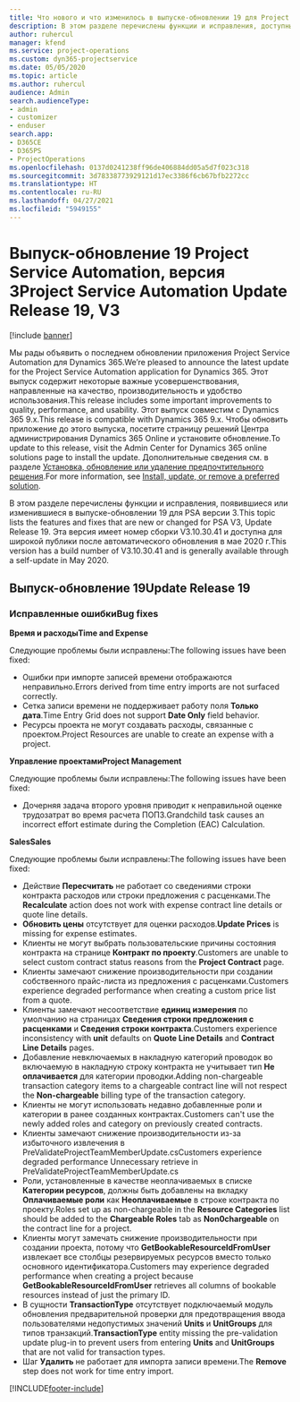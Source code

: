 ```yaml
---
title: Что нового и что изменилось в выпуске-обновлении 19 для Project Service Automation версии 3
description: В этом разделе перечислены функции и исправления, доступные в выпуске-обновлении 19 для Project Service Automation версии 3.
author: ruhercul
manager: kfend
ms.service: project-operations
ms.custom: dyn365-projectservice
ms.date: 05/05/2020
ms.topic: article
ms.author: ruhercul
audience: Admin
search.audienceType:
- admin
- customizer
- enduser
search.app:
- D365CE
- D365PS
- ProjectOperations
ms.openlocfilehash: 0137d0241238ff96de406884dd05a5d7f023c318
ms.sourcegitcommit: 3d78338773929121d17ec3386f6cb67bfb2272cc
ms.translationtype: HT
ms.contentlocale: ru-RU
ms.lasthandoff: 04/27/2021
ms.locfileid: "5949155"
---
```

# <a name="project-service-automation-update-release-19-v3"></a><span data-ttu-id="97979-103">Выпуск-обновление 19 Project Service Automation, версия 3</span><span class="sxs-lookup"><span data-stu-id="97979-103">Project Service Automation Update Release 19, V3</span></span>

[!include [banner](../includes/psa-now-project-operations.md)]

<span data-ttu-id="97979-104">Мы рады объявить о последнем обновлении приложения Project Service Automation для Dynamics 365.</span><span class="sxs-lookup"><span data-stu-id="97979-104">We’re pleased to announce the latest update for the Project Service Automation application for Dynamics 365.</span></span> <span data-ttu-id="97979-105">Этот выпуск содержит некоторые важные усовершенствования, направленные на качество, производительность и удобство использования.</span><span class="sxs-lookup"><span data-stu-id="97979-105">This release includes some important improvements to quality, performance, and usability.</span></span> <span data-ttu-id="97979-106">Этот выпуск совместим с Dynamics 365 9.x.</span><span class="sxs-lookup"><span data-stu-id="97979-106">This release is compatible with Dynamics 365 9.x.</span></span> <span data-ttu-id="97979-107">Чтобы обновить приложение до этого выпуска, посетите страницу решений Центра администрирования Dynamics 365 Online и установите обновление.</span><span class="sxs-lookup"><span data-stu-id="97979-107">To update to this release, visit the Admin Center for Dynamics 365 online solutions page to install the update.</span></span> <span data-ttu-id="97979-108">Дополнительные сведения см. в разделе [Установка, обновление или удаление предпочтительного решения](/power-platform/admin/install-remove-preferred-solution).</span><span class="sxs-lookup"><span data-stu-id="97979-108">For more information, see [Install, update, or remove a preferred solution](/power-platform/admin/install-remove-preferred-solution).</span></span>

<span data-ttu-id="97979-109">В этом разделе перечислены функции и исправления, появившиеся или изменившиеся в выпуске-обновлении 19 для PSA версии 3.</span><span class="sxs-lookup"><span data-stu-id="97979-109">This topic lists the features and fixes that are new or changed for PSA V3, Update Release 19.</span></span> <span data-ttu-id="97979-110">Эта версия имеет номер сборки V3.10.30.41 и доступна для широкой публики после автоматического обновления в мае 2020 г.</span><span class="sxs-lookup"><span data-stu-id="97979-110">This version has a build number of V3.10.30.41 and is generally available through a self-update in May 2020.</span></span>

## <a name="update-release-19"></a><span data-ttu-id="97979-111">Выпуск-обновление 19</span><span class="sxs-lookup"><span data-stu-id="97979-111">Update Release 19</span></span>

### <a name="bug-fixes"></a><span data-ttu-id="97979-112">Исправленные ошибки</span><span class="sxs-lookup"><span data-stu-id="97979-112">Bug fixes</span></span>

<span data-ttu-id="97979-113">**Время и расходы**</span><span class="sxs-lookup"><span data-stu-id="97979-113">**Time and Expense**</span></span>

<span data-ttu-id="97979-114">Следующие проблемы были исправлены:</span><span class="sxs-lookup"><span data-stu-id="97979-114">The following issues have been fixed:</span></span> 

- <span data-ttu-id="97979-115">Ошибки при импорте записей времени отображаются неправильно.</span><span class="sxs-lookup"><span data-stu-id="97979-115">Errors derived from time entry imports are not surfaced correctly.</span></span>
- <span data-ttu-id="97979-116">Сетка записи времени не поддерживает работу поля **Только дата**.</span><span class="sxs-lookup"><span data-stu-id="97979-116">Time Entry Grid does not support **Date Only** field behavior.</span></span>
- <span data-ttu-id="97979-117">Ресурсы проекта не могут создавать расходы, связанные с проектом.</span><span class="sxs-lookup"><span data-stu-id="97979-117">Project Resources are unable to create an expense with a project.</span></span>

<span data-ttu-id="97979-118">**Управление проектами**</span><span class="sxs-lookup"><span data-stu-id="97979-118">**Project Management**</span></span>

<span data-ttu-id="97979-119">Следующие проблемы были исправлены:</span><span class="sxs-lookup"><span data-stu-id="97979-119">The following issues have been fixed:</span></span> 

-  <span data-ttu-id="97979-120">Дочерняя задача второго уровня приводит к неправильной оценке трудозатрат во время расчета ПОПЗ.</span><span class="sxs-lookup"><span data-stu-id="97979-120">Grandchild task causes an incorrect effort estimate during the Completion (EAC) Calculation.</span></span>

<span data-ttu-id="97979-121">**Sales**</span><span class="sxs-lookup"><span data-stu-id="97979-121">**Sales**</span></span>

<span data-ttu-id="97979-122">Следующие проблемы были исправлены:</span><span class="sxs-lookup"><span data-stu-id="97979-122">The following issues have been fixed:</span></span> 

- <span data-ttu-id="97979-123">Действие **Пересчитать** не работает со сведениями строки контракта расходов или строки предложения с расценками.</span><span class="sxs-lookup"><span data-stu-id="97979-123">The **Recalculate** action does not work with expense contract line details or quote line details.</span></span>
- <span data-ttu-id="97979-124">**Обновить цены** отсутствует для оценки расходов.</span><span class="sxs-lookup"><span data-stu-id="97979-124">**Update Prices** is missing for expense estimates.</span></span>
-  <span data-ttu-id="97979-125">Клиенты не могут выбрать пользовательские причины состояния контракта на странице **Контракт по проекту**.</span><span class="sxs-lookup"><span data-stu-id="97979-125">Customers are unable to select custom contract status reasons from the **Project Contract** page.</span></span>
- <span data-ttu-id="97979-126">Клиенты замечают снижение производительности при создании собственного прайс-листа из предложения с расценками.</span><span class="sxs-lookup"><span data-stu-id="97979-126">Customers experience degraded performance when creating a custom price list from a quote.</span></span>
- <span data-ttu-id="97979-127">Клиенты замечают несоответствие **единиц измерения** по умолчанию на страницах **Сведения строки предложения с расценками** и **Сведения строки контракта**.</span><span class="sxs-lookup"><span data-stu-id="97979-127">Customers experience inconsistency with **unit** defaults on **Quote Line Details** and **Contract Line Details** pages.</span></span>
- <span data-ttu-id="97979-128">Добавление невключаемых в накладную категорий проводок во включаемую в накладную строку контракта не учитывает тип **Не оплачивается** для категории проводки.</span><span class="sxs-lookup"><span data-stu-id="97979-128">Adding non-chargeable transaction category items to a chargeable contract line will not respect the **Non-chargeable** billing type of the transaction category.</span></span>
- <span data-ttu-id="97979-129">Клиенты не могут использовать недавно добавленные роли и категории в ранее созданных контрактах.</span><span class="sxs-lookup"><span data-stu-id="97979-129">Customers can't use the newly added roles and category on previously created contracts.</span></span>
- <span data-ttu-id="97979-130">Клиенты замечают снижение производительности из-за избыточного извлечения в PreValidateProjectTeamMemberUpdate.cs</span><span class="sxs-lookup"><span data-stu-id="97979-130">Customers experience degraded performance Unnecessary retrieve in PreValidateProjectTeamMemberUpdate.cs</span></span>
- <span data-ttu-id="97979-131">Роли, установленные в качестве неоплачиваемых в списке **Категории ресурсов**, должны быть добавлены на вкладку **Оплачиваемые роли** как **Неоплачиваемые** в строке контракта по проекту.</span><span class="sxs-lookup"><span data-stu-id="97979-131">Roles set up as non-chargeable in the **Resource Categories** list should be added to the **Chargeable Roles** tab as **Non0chargeable** on the contract line for a project.</span></span>
- <span data-ttu-id="97979-132">Клиенты могут замечать снижение производительности при создании проекта, потому что **GetBookableResourceIdFromUser** извлекает все столбцы резервируемых ресурсов вместо только основного идентификатора.</span><span class="sxs-lookup"><span data-stu-id="97979-132">Customers may experience degraded performance when creating a project because **GetBookableResourceIdFromUser** retrieves all columns of bookable resources instead of just the primary ID.</span></span>
- <span data-ttu-id="97979-133">В сущности **TransactionType** отсутствует подключаемый модуль обновления предварительной проверки для предотвращения ввода пользователями недопустимых значений **Units** и **UnitGroups** для типов транзакций.</span><span class="sxs-lookup"><span data-stu-id="97979-133">**TransactionType** entity missing the pre-validation update plug-in to prevent users from entering **Units** and **UnitGroups** that are not valid for transaction types.</span></span>
- <span data-ttu-id="97979-134">Шаг **Удалить** не работает для импорта записи времени.</span><span class="sxs-lookup"><span data-stu-id="97979-134">The **Remove** step does not work for time entry import.</span></span>


[!INCLUDE[footer-include](../includes/footer-banner.md)]